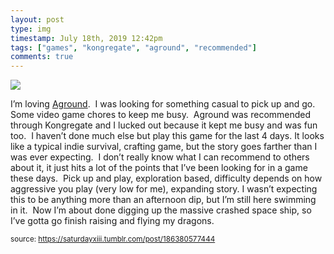 ```yaml
---
layout: post
type: img
timestamp: July 18th, 2019 12:42pm
tags: ["games", "kongregate", "aground", "recommended"]
comments: true
---
```

<img src="https://saturdayxiii.github.io/media/186380577444.gif"/>

I’m loving <a href="https://www.kongregate.com/games/terra0nova/aground" target="_blank">Aground</a>.  I was looking for something casual to pick up and go.  Some video game chores to keep me busy.  Aground was recommended through Kongregate and I lucked out because it kept me busy and was fun too.  I haven’t done much else but play this game for the last 4 days.
It looks like a typical indie survival, crafting game, but the story goes farther than I was ever expecting.  I don’t really know what I can recommend to others about it, it just hits a lot of the points that I’ve been looking for in a game these days.  Pick up and play, exploration based, difficulty depends on how aggressive you play (very low for me), expanding story.
I wasn’t expecting this to be anything more than an afternoon dip, but I’m still here swimming in it.  Now I’m about done digging up the massive crashed space ship, so I’ve gotta go finish raising and flying my dragons.
 
  
<small>source: https://saturdayxiii.tumblr.com/post/186380577444</small>